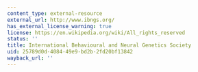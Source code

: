```yaml
---
content_type: external-resource
external_url: http://www.ibngs.org/
has_external_license_warning: true
license: https://en.wikipedia.org/wiki/All_rights_reserved
status: ''
title: International Behavioural and Neural Genetics Society
uid: 25789d0d-4084-49e9-bd2b-2fd20bf13842
wayback_url: ''
---
```

